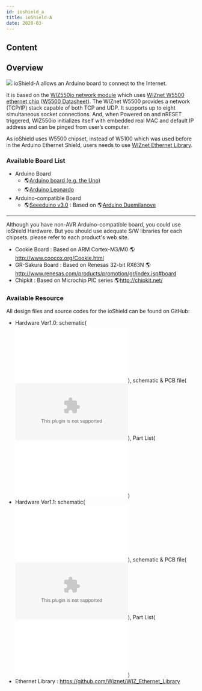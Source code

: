 ```yaml
---
id: ioshield_a
title: ioShield-A
date: 2020-03-
---
```



## Content
## Overview

![](/osh/ioshield-a/io_s_a.png) ioShield-A allows an Arduino board to
connect to the Internet.

It is based on the [WIZ550io network module]()
which uses [WIZnet W5500 ethernet chip]() ([W5500
Datasheet]()). The WIZnet W5500 provides a
network (TCP/IP) stack capable of both TCP and UDP. It supports up to
eight simultaneous socket connections. And, when Powered on and nRESET
triggered, WIZ550io initializes itself with embedded real MAC and
default IP address and can be pinged from user’s computer.

As ioShield uses W5500 chipset, instead of W5100 which was used before
in the Arduino Ethernet Shield, users needs to use [WIZnet Ethernet
Library]().

### Available Board List

  - Arduino Board
      - 🌎[Arduino board (e.g. the
        Uno)](http://arduino.cc/en/Main/ArduinoBoardUno)
      - 🌎[Arduino
        Leonardo](http://arduino.cc/en/Main/ArduinoBoardLeonardo)
  - Arduino-compatible Board
      - 🌎[Seeeduino v3.0](http://www.seeedstudio.com/wiki/Seeeduino_v3.0)
        : Based on 🌎[Arduino
        Duemilanove](http://arduino.cc/en/Main/ArduinoBoardDuemilanove)

-----
>
 Although you have non-AVR
Arduino-compatible board, you could use ioShield Hardware. But you
should use adequate S/W libraries for each chipsets. please refer to
each product's web site.

  - Cookie Board : Based on ARM Cortex-M3/M0
    🌎<http://www.coocox.org/Cookie.html>
  - GR-Sakura Board : Based on Renesas 32-bit RX63N
    🌎<http://www.renesas.com/products/promotion/gr/index.jsp#board>
  - Chipkit : Based on Microchip PIC series 🌎<http://chipkit.net/>

>

### Available Resource

All design files and source codes for the ioShield can be found on
GitHub:

  - Hardware Ver1.0: schematic(![PDF
    file](/osh/ioshield-a/ioshield-a.pdf)), schematic & PCB file(![Eagle
    CAD](/osh/ioshield-a/ioshield-a_eaglecad.zip)), Part List(![PDF
    file](/osh/ioshield-a/ioshield-a_v1_0_pl_130904.pdf))
  - Hardware Ver1.1: schematic(![PDF
    file](/osh/ioshield-a/ioshield-a_v1.1_sch.pdf)), schematic & PCB
    file(![Eagle CAD](/osh/ioshield-a/ver1_1.zip)), Part List(![PDF
    file](/osh/ioshield-a/ioshield-a_v1_1_pl_140120.pdf))
  - Ethernet Library : <https://github.com/Wiznet/WIZ_Ethernet_Library>
